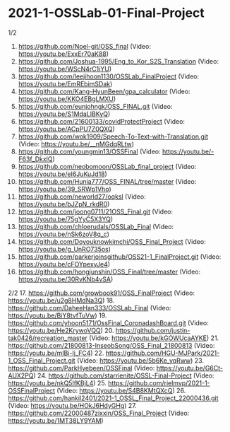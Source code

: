 # 2021-1-OSSLab-01-Final-Project

1/2
1.	https://github.com/Noel-git/OSS_final	(Video: https://youtu.be/ExxEr70aK88)
2.	https://github.com/Joshua-1995/Eng_to_Kor_S2S_Translation	(Video: https://youtu.be/WScN4rC1iYU)
3.	https://github.com/leejihoon1130/OSSLab_FinalProject	(Video: https://youtu.be/EmREbimSDak)
4.	https://github.com/Kang-HyunBeen/gpa_calculator	(Video: https://youtu.be/KKO4EBgLMXU)
5.	https://github.com/eunjohngk/OSS_FINAL.git	(Video: https://youtu.be/S1MdaLIBKyQ)
6.	https://github.com/21600133/covidProtectProject	(Video: https://youtu.be/ACpPU7Z0QXQ)
7.	https://github.com/wok1909/Speech-To-Text-with-Translation.git	(Video: https://youtu.be/__nMGdqRLtw)
8.	https://github.com/youngmin13/OSSFinal	(Video: https://youtu.be/-F63f_DkxlQ)
9.	https://github.com/neobomoon/OSSLab_final_project	(Video: https://youtu.be/eI6JuKuJd18)
10.	https://github.com/Hunia777/OSS_FINAL/tree/master	(Video: https://youtu.be/39_SRWp1Vho)
11.	https://github.com/neworld27/oqksl	(Video: https://youtu.be/bJZpN_rkdR0)
12.	https://github.com/joong0711/21OSS_Final.git	(Video: https://youtu.be/75gYyC5X3YQ)
13.	https://github.com/chloerudals/OSSLab_Final	(Video: https://youtu.be/nSk6zoV8q_c)
14.	https://github.com/Doyouknowkimchi/OSS_Final_Project	(Video: https://youtu.be/g_UnRO735os)
15.	https://github.com/parkerjoinsgithub/OSS21-1_FinalProject.git	(Video: https://youtu.be/cFOYpexyJe4)
16.	https://github.com/hongjunshin/OSS_Final/tree/master	(Video: https://youtu.be/30RvKNb4vSA)

2/2
17.	https://github.com/growbook91/OSS_FinalProject	(Video: https://youtu.be/u2g8HMdNa3Q)
18.	https://github.com/DaheeHan333/OSSLab_Final	(Video: https://youtu.be/BiY8tvfTuVw)
19.	https://github.com/yhoon5171/OssFinal_CoronadashBoard.git	(Video: https://youtu.be/He2KrywoVQQ)
20.	https://github.com/justin-tak0426/recreation_master	(Video: https://youtu.be/kGOWUcaAYKE)
21.	https://github.com/21800813-InseobSong/OSS_Final_21800813	(Video: https://youtu.be/mIBi-Ij_FC4)
22.	https://github.com/HGU-MJPark/2021-1_OSS_Final_Project.git	(Video: https://youtu.be/5b6Ke_yqRww)
23.	https://github.com/ParkHyebeen/OSSFinal	(Video: https://youtu.be/G6Ct-AUX2PQ)
24.	https://github.com/starrienite/OSSL-Final-Project	(Video: https://youtu.be/nkQ5IfKBjL4)
25.	https://github.com/rielmvp/2021-1-OSSFinalProject	(Video: https://youtu.be/S4B8KMtQXcQ)
26.	https://github.com/hankil2401/2021-1_OSSL_Final_Project_22000436.git	(Video: https://youtu.be/HOkJ6HdyGHg)
27.	https://github.com/22000487zixxin/OSS_Final_Project	(Video: https://youtu.be/1MT38LY9YAM)
